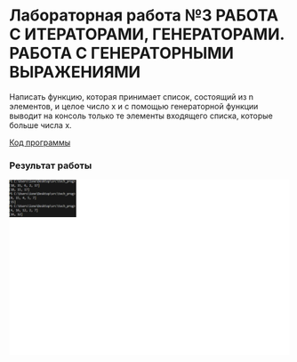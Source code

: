 # Лабораторная работа №3 РАБОТА С ИТЕРАТОРАМИ, ГЕНЕРАТОРАМИ. РАБОТА С ГЕНЕРАТОРНЫМИ ВЫРАЖЕНИЯМИ

Написать функцию, которая принимает список, состоящий из n элементов, и целое число x и с помощью генераторной функции выводит на консоль только те элементы входящего списка, которые больше числа x.

[Код программы](main.py)

### Результат работы

![Результат](result.png)